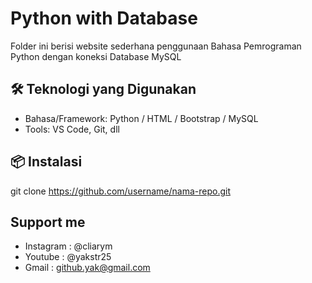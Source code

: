 # Python with Database
Folder ini berisi website sederhana penggunaan Bahasa Pemrograman Python dengan koneksi Database MySQL

## 🛠️ Teknologi yang Digunakan
- Bahasa/Framework: Python / HTML / Bootstrap / MySQL
- Tools: VS Code, Git, dll

## 📦 Instalasi
   git clone https://github.com/username/nama-repo.git

## Support me
- Instagram : @cliarym
- Youtube   : @yakstr25
- Gmail     : github.yak@gmail.com
